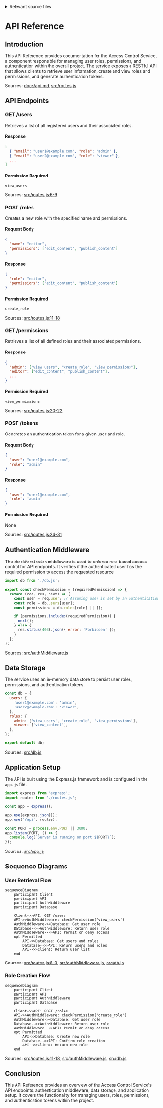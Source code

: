 <details>
<summary>Relevant source files</summary>

The following files were used as context for generating this wiki page:

- [src/routes.js](https://github.com/aanickode/access-control-service/blob/main/src/routes.js)
- [docs/api.md](https://github.com/aanickode/access-control-service/blob/main/docs/api.md)
- [src/authMiddleware.js](https://github.com/aanickode/access-control-service/blob/main/src/authMiddleware.js)
- [src/db.js](https://github.com/aanickode/access-control-service/blob/main/src/db.js)
- [src/app.js](https://github.com/aanickode/access-control-service/blob/main/src/app.js)

</details>

# API Reference

## Introduction

This API Reference provides documentation for the Access Control Service, a component responsible for managing user roles, permissions, and authentication within the overall project. The service exposes a RESTful API that allows clients to retrieve user information, create and view roles and permissions, and generate authentication tokens.

Sources: [docs/api.md](), [src/routes.js]()

## API Endpoints

### GET /users

Retrieves a list of all registered users and their associated roles.

#### Response

```json
[
  { "email": "user1@example.com", "role": "admin" },
  { "email": "user2@example.com", "role": "viewer" },
  ...
]
```

#### Permission Required

`view_users`

Sources: [src/routes.js:6-9]()

### POST /roles

Creates a new role with the specified name and permissions.

#### Request Body

```json
{
  "name": "editor",
  "permissions": ["edit_content", "publish_content"]
}
```

#### Response

```json
{
  "role": "editor",
  "permissions": ["edit_content", "publish_content"]
}
```

#### Permission Required

`create_role`

Sources: [src/routes.js:11-18]()

### GET /permissions

Retrieves a list of all defined roles and their associated permissions.

#### Response

```json
{
  "admin": ["view_users", "create_role", "view_permissions"],
  "editor": ["edit_content", "publish_content"],
  ...
}
```

#### Permission Required

`view_permissions`

Sources: [src/routes.js:20-22]()

### POST /tokens

Generates an authentication token for a given user and role.

#### Request Body

```json
{
  "user": "user1@example.com",
  "role": "admin"
}
```

#### Response

```json
{
  "user": "user1@example.com",
  "role": "admin"
}
```

#### Permission Required

None

Sources: [src/routes.js:24-31]()

## Authentication Middleware

The `checkPermission` middleware is used to enforce role-based access control for API endpoints. It verifies if the authenticated user has the required permission to access the requested resource.

```javascript
import db from './db.js';

export const checkPermission = (requiredPermission) => {
  return (req, res, next) => {
    const user = req.user; // Assuming user is set by an authentication middleware
    const role = db.users[user];
    const permissions = db.roles[role] || [];

    if (permissions.includes(requiredPermission)) {
      next();
    } else {
      res.status(403).json({ error: 'Forbidden' });
    }
  };
};
```

Sources: [src/authMiddleware.js]()

## Data Storage

The service uses an in-memory data store to persist user roles, permissions, and authentication tokens.

```javascript
const db = {
  users: {
    'user1@example.com': 'admin',
    'user2@example.com': 'viewer',
  },
  roles: {
    admin: ['view_users', 'create_role', 'view_permissions'],
    viewer: ['view_content'],
  },
};

export default db;
```

Sources: [src/db.js]()

## Application Setup

The API is built using the Express.js framework and is configured in the `app.js` file.

```javascript
import express from 'express';
import routes from './routes.js';

const app = express();

app.use(express.json());
app.use('/api', routes);

const PORT = process.env.PORT || 3000;
app.listen(PORT, () => {
  console.log(`Server is running on port ${PORT}`);
});
```

Sources: [src/app.js]()

## Sequence Diagrams

### User Retrieval Flow

```mermaid
sequenceDiagram
    participant Client
    participant API
    participant AuthMiddleware
    participant Database

    Client->>API: GET /users
    API->>AuthMiddleware: checkPermission('view_users')
    AuthMiddleware->>Database: Get user role
    Database-->>AuthMiddleware: Return user role
    AuthMiddleware-->>API: Permit or deny access
    opt Permitted
        API->>Database: Get users and roles
        Database-->>API: Return users and roles
        API-->>Client: Return user list
    end
```

Sources: [src/routes.js:6-9](), [src/authMiddleware.js](), [src/db.js]()

### Role Creation Flow

```mermaid
sequenceDiagram
    participant Client
    participant API
    participant AuthMiddleware
    participant Database

    Client->>API: POST /roles
    API->>AuthMiddleware: checkPermission('create_role')
    AuthMiddleware->>Database: Get user role
    Database-->>AuthMiddleware: Return user role
    AuthMiddleware-->>API: Permit or deny access
    opt Permitted
        API->>Database: Create new role
        Database-->>API: Confirm role creation
        API-->>Client: Return new role
    end
```

Sources: [src/routes.js:11-18](), [src/authMiddleware.js](), [src/db.js]()

## Conclusion

This API Reference provides an overview of the Access Control Service's API endpoints, authentication middleware, data storage, and application setup. It covers the functionality for managing users, roles, permissions, and authentication tokens within the project.